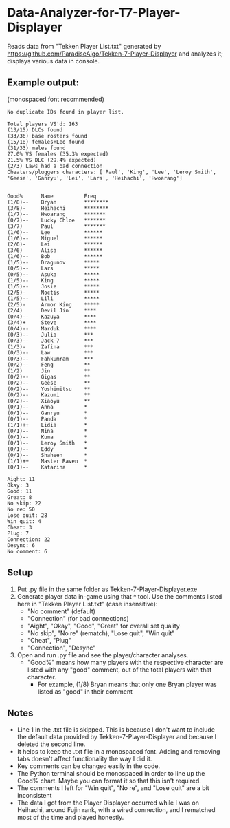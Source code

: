 # Data-Analyzer-for-T7-Player-Displayer

Reads data from "Tekken Player List.txt" generated by https://github.com/ParadiseAigo/Tekken-7-Player-Displayer and analyzes it; displays various data in console.

## Example output:
(monospaced font recommended)
```
No duplicate IDs found in player list.

Total players VS'd: 163
(13/15) DLCs found
(33/36) base rosters found
(15/18) females+Leo found
(31/33) males found
27.0% VS females (35.3% expected)
21.5% VS DLC (29.4% expected)
(2/3) Laws had a bad connection
Cheaters/pluggers characters: ['Paul', 'King', 'Lee', 'Leroy Smith', 'Geese', 'Ganryu', 'Lei', 'Lars', 'Heihachi', 'Hwoarang']


Good%      Name          Freq
(1/8)--    Bryan         ********
(3/8)-     Heihachi      ********
(1/7)--    Hwoarang      *******
(0/7)--    Lucky Chloe   *******
(3/7)      Paul          *******
(1/6)--    Lee           ******
(1/6)--    Miguel        ******
(2/6)-     Lei           ******
(3/6)      Alisa         ******
(1/6)--    Bob           ******
(1/5)--    Dragunov      *****
(0/5)--    Lars          *****
(0/5)--    Asuka         *****
(1/5)--    King          *****
(1/5)--    Josie         *****
(2/5)-     Noctis        *****
(1/5)--    Lili          *****
(2/5)-     Armor King    *****
(2/4)      Devil Jin     ****
(0/4)--    Kazuya        ****
(3/4)+     Steve         ****
(0/4)--    Marduk        ****
(0/3)--    Julia         ***
(0/3)--    Jack-7        ***
(1/3)-     Zafina        ***
(0/3)--    Law           ***
(0/3)--    Fahkumram     ***
(0/2)--    Feng          **
(1/2)      Jin           **
(0/2)--    Gigas         **
(0/2)--    Geese         **
(0/2)--    Yoshimitsu    **
(0/2)--    Kazumi        **
(0/2)--    Xiaoyu        **
(0/1)--    Anna          *
(0/1)--    Ganryu        *
(0/1)--    Panda         *
(1/1)++    Lidia         *
(0/1)--    Nina          *
(0/1)--    Kuma          *
(0/1)--    Leroy Smith   *
(0/1)--    Eddy          *
(0/1)--    Shaheen       *
(1/1)++    Master Raven  *
(0/1)--    Katarina      *

Aight: 11
Okay: 3
Good: 11
Great: 8
No skip: 22
No re: 50
Lose quit: 28
Win quit: 4
Cheat: 3
Plug: 7
Connection: 22
Desync: 6
No comment: 6
```

## Setup
1) Put .py file in the same folder as Tekken-7-Player-Displayer.exe
2) Generate player data in-game using that ^ tool. Use the comments listed here in "Tekken Player List.txt" (case insensitive):
    * "No comment" (default)
    * "Connection" (for bad connections)
    * "Aight", "Okay", "Good", "Great" for overall set quality
    * "No skip", "No re" (rematch), "Lose quit", "Win quit"
    * "Cheat", "Plug"
    * "Connection", "Desync"
3) Open and run .py file and see the player/character analyses.
     * "Good%" means how many players with the respective character are listed with any "good" comment, out of the total players with that character.
       * For example, (1/8) Bryan means that only one Bryan player was listed as "good" in their comment

## Notes
* Line 1 in the .txt file is skipped. This is because I don't want to include the default data provided by Tekken-7-Player-Displayer and because I deleted the second line.
* It helps to keep the .txt file in a monospaced font. Adding and removing tabs doesn't affect functionality the way I did it.
* Key comments can be changed easily in the code.
* The Python terminal should be monospaced in order to line up the Good% chart. Maybe you can format it so that this isn't required.
* The comments I left for "Win quit", "No re", and "Lose quit" are a bit inconsistent
* The data I got from the Player Displayer occurred while I was on Heihachi, around Fujin rank, with a wired connection, and I rematched most of the time and played honestly.
